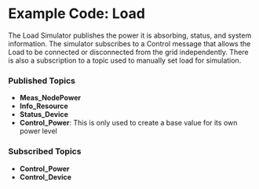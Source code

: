 # Example Code: Load

The Load Simulator publishes the power it is absorbing, status, and system 
information. The simulator subscribes to a Control message that allows the Load 
to be connected or disconnected from the grid independently. There is also a 
subscription to a topic used to manually set load for simulation.

### Published Topics

- **Meas_NodePower**
- **Info_Resource**
- **Status_Device**
- **Control_Power**: This is only used to create a base value for its own power 
  level

### Subscribed Topics

- **Control_Power**
- **Control_Device**
